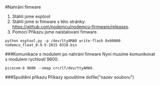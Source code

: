#Nahrání fimware
1. Stáhli jsme esptool
2. Stáhli jsme si fimware s této stránky: https://github.com/nodemcu/nodemcu-firmware/releases.
3. Pomocí Příkazu jsme naistalovani fimware.
```  
python esptool.py -p /dev/ttyAMA0 write-flash 0x00000 nodemcu_float_0.9.5-2015 0318.bin 
```
###Komunikace s modulem po nahrání fimware
Nyní musíme komunikovat s modulem rychlostí 9600. 
``` 
picocom-b 9600 --omap crcrlf/dev/ttyAMA0.
```
###Spuštění příkazu
Příkazy spouštíme dofile("nazev souboru")


 

